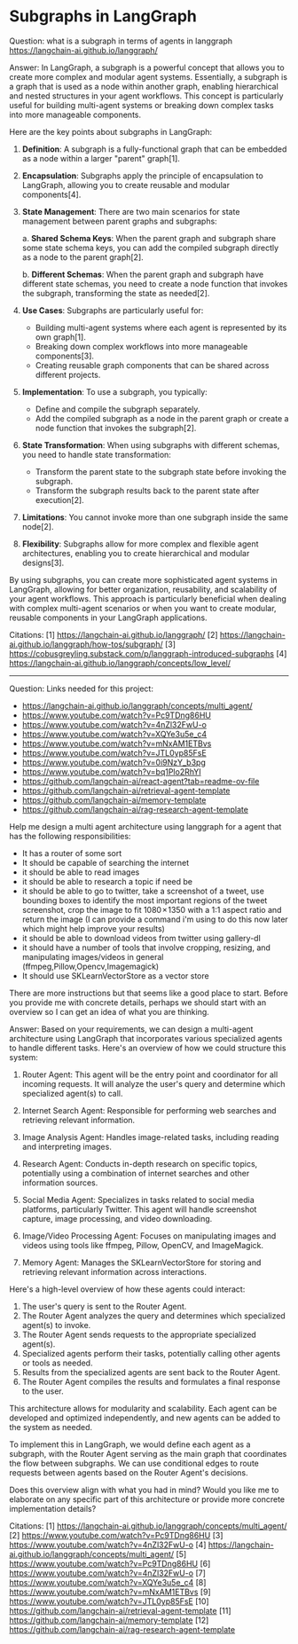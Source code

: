 # Subgraphs in LangGraph

Question: what is a subgraph in terms of agents in langgraph https://langchain-ai.github.io/langgraph/

Answer:
In LangGraph, a subgraph is a powerful concept that allows you to create more complex and modular agent systems. Essentially, a subgraph is a graph that is used as a node within another graph, enabling hierarchical and nested structures in your agent workflows. This concept is particularly useful for building multi-agent systems or breaking down complex tasks into more manageable components.

Here are the key points about subgraphs in LangGraph:

1. **Definition**: A subgraph is a fully-functional graph that can be embedded as a node within a larger "parent" graph[1].

2. **Encapsulation**: Subgraphs apply the principle of encapsulation to LangGraph, allowing you to create reusable and modular components[4].

3. **State Management**: There are two main scenarios for state management between parent graphs and subgraphs:

   a. **Shared Schema Keys**: When the parent graph and subgraph share some state schema keys, you can add the compiled subgraph directly as a node to the parent graph[2].

   b. **Different Schemas**: When the parent graph and subgraph have different state schemas, you need to create a node function that invokes the subgraph, transforming the state as needed[2].

4. **Use Cases**: Subgraphs are particularly useful for:
   - Building multi-agent systems where each agent is represented by its own graph[1].
   - Breaking down complex workflows into more manageable components[3].
   - Creating reusable graph components that can be shared across different projects.

5. **Implementation**: To use a subgraph, you typically:
   - Define and compile the subgraph separately.
   - Add the compiled subgraph as a node in the parent graph or create a node function that invokes the subgraph[2].

6. **State Transformation**: When using subgraphs with different schemas, you need to handle state transformation:
   - Transform the parent state to the subgraph state before invoking the subgraph.
   - Transform the subgraph results back to the parent state after execution[2].

7. **Limitations**: You cannot invoke more than one subgraph inside the same node[2].

8. **Flexibility**: Subgraphs allow for more complex and flexible agent architectures, enabling you to create hierarchical and modular designs[3].

By using subgraphs, you can create more sophisticated agent systems in LangGraph, allowing for better organization, reusability, and scalability of your agent workflows. This approach is particularly beneficial when dealing with complex multi-agent scenarios or when you want to create modular, reusable components in your LangGraph applications.

Citations:
[1] https://langchain-ai.github.io/langgraph/
[2] https://langchain-ai.github.io/langgraph/how-tos/subgraph/
[3] https://cobusgreyling.substack.com/p/langgraph-introduced-subgraphs
[4] https://langchain-ai.github.io/langgraph/concepts/low_level/

---

Question:
Links needed for this project:
- https://langchain-ai.github.io/langgraph/concepts/multi_agent/
- https://www.youtube.com/watch?v=Pc9TDng86HU
- https://www.youtube.com/watch?v=4nZl32FwU-o
- https://www.youtube.com/watch?v=XQYe3u5e_c4
- https://www.youtube.com/watch?v=mNxAM1ETBvs
- https://www.youtube.com/watch?v=JTL0yp85FsE
- https://www.youtube.com/watch?v=0i9NzY_b3pg
- https://www.youtube.com/watch?v=bq1Plo2RhYI
- https://github.com/langchain-ai/react-agent?tab=readme-ov-file
- https://github.com/langchain-ai/retrieval-agent-template
- https://github.com/langchain-ai/memory-template
- https://github.com/langchain-ai/rag-research-agent-template

Help me design a multi agent architecture using langgraph for a agent that has the following responsibilities:

- It has a router of some sort
- It should be capable of searching the internet
- it should be able to read images
- it should be able to research a topic if need be
- it should be able to go to twitter, take a screenshot of a tweet, use bounding boxes to identify the most important regions of the tweet screenshot, crop the image to fit 1080 × 1350 with a 1:1 aspect ratio and return the image (I can provide a command i'm using to do this now later which might help improve your results)
- it should be able to download videos from twitter using gallery-dl
- it should have a number of tools that involve cropping, resizing, and manipulating images/videos in general (ffmpeg,Pillow,Opencv,Imagemagick)
- It should use SKLearnVectorStore as a vector store

There are more instructions but that seems like a good place to start. Before you provide me with concrete details, perhaps we should start with an overview so I can get an idea of what you are thinking.

Answer:
Based on your requirements, we can design a multi-agent architecture using LangGraph that incorporates various specialized agents to handle different tasks. Here's an overview of how we could structure this system:

1. Router Agent:
   This agent will be the entry point and coordinator for all incoming requests. It will analyze the user's query and determine which specialized agent(s) to call.

2. Internet Search Agent:
   Responsible for performing web searches and retrieving relevant information.

3. Image Analysis Agent:
   Handles image-related tasks, including reading and interpreting images.

4. Research Agent:
   Conducts in-depth research on specific topics, potentially using a combination of internet searches and other information sources.

5. Social Media Agent:
   Specializes in tasks related to social media platforms, particularly Twitter. This agent will handle screenshot capture, image processing, and video downloading.

6. Image/Video Processing Agent:
   Focuses on manipulating images and videos using tools like ffmpeg, Pillow, OpenCV, and ImageMagick.

7. Memory Agent:
   Manages the SKLearnVectorStore for storing and retrieving relevant information across interactions.

Here's a high-level overview of how these agents could interact:

1. The user's query is sent to the Router Agent.
2. The Router Agent analyzes the query and determines which specialized agent(s) to invoke.
3. The Router Agent sends requests to the appropriate specialized agent(s).
4. Specialized agents perform their tasks, potentially calling other agents or tools as needed.
5. Results from the specialized agents are sent back to the Router Agent.
6. The Router Agent compiles the results and formulates a final response to the user.

This architecture allows for modularity and scalability. Each agent can be developed and optimized independently, and new agents can be added to the system as needed.

To implement this in LangGraph, we would define each agent as a subgraph, with the Router Agent serving as the main graph that coordinates the flow between subgraphs. We can use conditional edges to route requests between agents based on the Router Agent's decisions.

Does this overview align with what you had in mind? Would you like me to elaborate on any specific part of this architecture or provide more concrete implementation details?

Citations:
[1] https://langchain-ai.github.io/langgraph/concepts/multi_agent/
[2] https://www.youtube.com/watch?v=Pc9TDng86HU
[3] https://www.youtube.com/watch?v=4nZl32FwU-o
[4] https://langchain-ai.github.io/langgraph/concepts/multi_agent/
[5] https://www.youtube.com/watch?v=Pc9TDng86HU
[6] https://www.youtube.com/watch?v=4nZl32FwU-o
[7] https://www.youtube.com/watch?v=XQYe3u5e_c4
[8] https://www.youtube.com/watch?v=mNxAM1ETBvs
[9] https://www.youtube.com/watch?v=JTL0yp85FsE
[10] https://github.com/langchain-ai/retrieval-agent-template
[11] https://github.com/langchain-ai/memory-template
[12] https://github.com/langchain-ai/rag-research-agent-template
